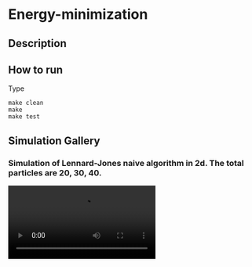 # Energy-minimization
## Description
## How to run
Type 
```
make clean
make
make test
```
## Simulation Gallery
### Simulation of Lennard-Jones naive algorithm in 2d. The total particles are 20, 30, 40.

<video src="https://github.com/user-attachments/assets/f04f9054-8472-4362-8471-31572d6f0beb" width="300" />

https://github.com/user-attachments/assets/9d4f7efb-3027-4f0a-a12a-9da4056e424d

https://github.com/user-attachments/assets/610a6f66-6751-4d8e-a949-b986ff2cff3f




### Simulation of Lennard-Jones linked cell-based algorithm in 2d. The total particles are 40.

https://github.com/user-attachments/assets/f7043450-dadd-4b29-921a-d30f72c11e4f


### Simulation of Lennard-Jones linked cell-based algorithm in 3d. The total particles are 210.

https://github.com/user-attachments/assets/872fc8ed-174d-4abe-b4a3-08ec52426adf

